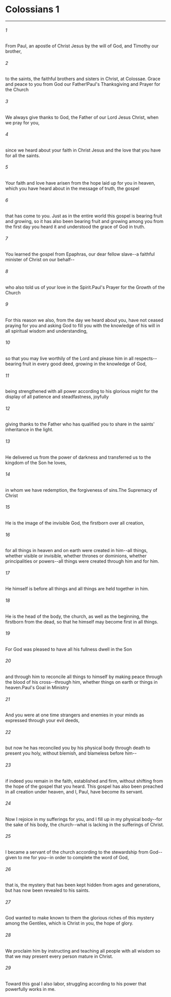# Colossians 1
***



###### 1 
From Paul, an apostle of Christ Jesus by the will of God, and Timothy our brother, 

###### 2 
to the saints, the faithful brothers and sisters in Christ, at Colossae. Grace and peace to you from God our Father!Paul's Thanksgiving and Prayer for the Church 

###### 3 
We always give thanks to God, the Father of our Lord Jesus Christ, when we pray for you, 

###### 4 
since we heard about your faith in Christ Jesus and the love that you have for all the saints. 

###### 5 
Your faith and love have arisen from the hope laid up for you in heaven, which you have heard about in the message of truth, the gospel 

###### 6 
that has come to you. Just as in the entire world this gospel is bearing fruit and growing, so it has also been bearing fruit and growing among you from the first day you heard it and understood the grace of God in truth. 

###### 7 
You learned the gospel from Epaphras, our dear fellow slave--a faithful minister of Christ on our behalf-- 

###### 8 
who also told us of your love in the Spirit.Paul's Prayer for the Growth of the Church 

###### 9 
For this reason we also, from the day we heard about you, have not ceased praying for you and asking God to fill you with the knowledge of his will in all spiritual wisdom and understanding, 

###### 10 
so that you may live worthily of the Lord and please him in all respects--bearing fruit in every good deed, growing in the knowledge of God, 

###### 11 
being strengthened with all power according to his glorious might for the display of all patience and steadfastness, joyfully 

###### 12 
giving thanks to the Father who has qualified you to share in the saints' inheritance in the light. 

###### 13 
He delivered us from the power of darkness and transferred us to the kingdom of the Son he loves, 

###### 14 
in whom we have redemption, the forgiveness of sins.The Supremacy of Christ 

###### 15 
He is the image of the invisible God, the firstborn over all creation, 

###### 16 
for all things in heaven and on earth were created in him--all things, whether visible or invisible, whether thrones or dominions, whether principalities or powers--all things were created through him and for him. 

###### 17 
He himself is before all things and all things are held together in him. 

###### 18 
He is the head of the body, the church, as well as the beginning, the firstborn from the dead, so that he himself may become first in all things. 

###### 19 
For God was pleased to have all his fullness dwell in the Son 

###### 20 
and through him to reconcile all things to himself by making peace through the blood of his cross--through him, whether things on earth or things in heaven.Paul's Goal in Ministry 

###### 21 
And you were at one time strangers and enemies in your minds as expressed through your evil deeds, 

###### 22 
but now he has reconciled you by his physical body through death to present you holy, without blemish, and blameless before him-- 

###### 23 
if indeed you remain in the faith, established and firm, without shifting from the hope of the gospel that you heard. This gospel has also been preached in all creation under heaven, and I, Paul, have become its servant. 

###### 24 
Now I rejoice in my sufferings for you, and I fill up in my physical body--for the sake of his body, the church--what is lacking in the sufferings of Christ. 

###### 25 
I became a servant of the church according to the stewardship from God--given to me for you--in order to complete the word of God, 

###### 26 
that is, the mystery that has been kept hidden from ages and generations, but has now been revealed to his saints. 

###### 27 
God wanted to make known to them the glorious riches of this mystery among the Gentiles, which is Christ in you, the hope of glory. 

###### 28 
We proclaim him by instructing and teaching all people with all wisdom so that we may present every person mature in Christ. 

###### 29 
Toward this goal I also labor, struggling according to his power that powerfully works in me.
